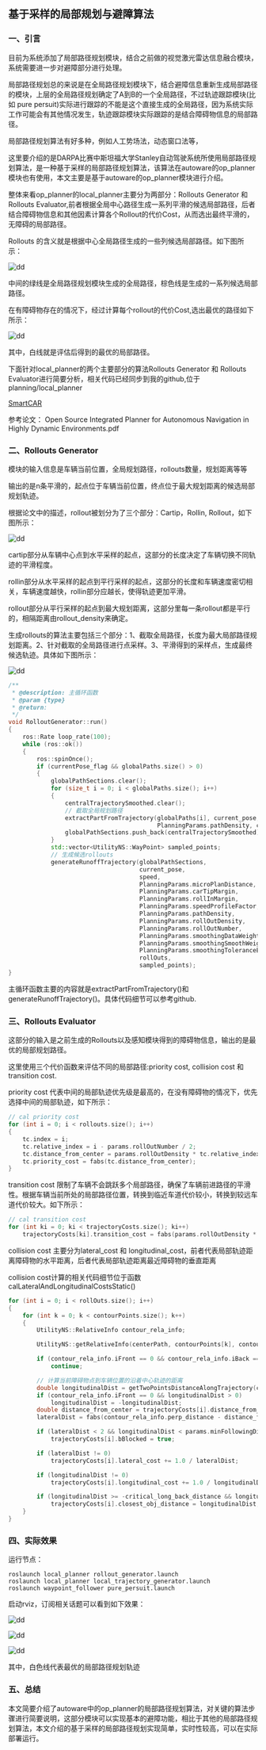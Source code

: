 ## 基于采样的局部规划与避障算法

### 一、引言
目前为系统添加了局部路径规划模块，结合之前做的视觉激光雷达信息融合模块，系统需要进一步对避障部分进行处理。

局部路径规划总的来说是在全局路径规划模块下，结合避障信息重新生成局部路径的模块，上层的全局路径规划确定了A到B的一个全局路径，不过轨迹跟踪模块(比如 pure persuit)实际进行跟踪的不能是这个直接生成的全局路径，因为系统实际工作可能会有其他情况发生，轨迹跟踪模块实际跟踪的是结合障碍物信息的局部路径。

局部路径规划算法有好多种，例如人工势场法，动态窗口法等，

这里要介绍的是DARPA比赛中斯坦福大学Stanley自动驾驶系统所使用局部路径规划算法，是一种基于采样的局部路径规划算法，该算法在autoware的op_planner模块也有使用，本文主要是基于autoware的op_planner模块进行介绍。

整体来看op_planner的local_planner主要分为两部分：Rollouts Generator 和 Rollouts Evaluator,前者根据全局中心路径生成一系列平滑的候选局部路径，后者结合障碍物信息和其他因素计算各个Rollout的代价Cost，从而选出最终平滑的，无障碍的局部路径。

Rollouts 的含义就是根据中心全局路径生成的一些列候选局部路径。如下图所示：

![dd](../pics/rollouts.png)

中间的绿线是全局路径规划模块生成的全局路径，棕色线是生成的一系列候选局部路径。

在有障碍物存在的情况下，经过计算每个rollout的代价Cost,选出最优的路径如下所示：

![dd](../pics/local_trajectory.png)

其中，白线就是评估后得到的最优的局部路径。

下面针对local_planner的两个主要部分的算法Rollouts Generator 和 Rollouts Evaluator进行简要分析，相关代码已经同步到我的github,位于planning/local_planner

[SmartCAR](https://github.com/sunmiaozju/smartcar)

参考论文：
Open Source Integrated Planner for Autonomous Navigation in Highly Dynamic Environments.pdf


### 二、Rollouts Generator

模块的输入信息是车辆当前位置，全局规划路径，rollouts数量，规划距离等等

输出的是n条平滑的，起点位于车辆当前位置，终点位于最大规划距离的候选局部规划轨迹。

根据论文中的描述，rollout被划分为了三个部分：Cartip，Rollin, Rollout，如下图所示：

![dd](../pics/cartip.png)

cartip部分从车辆中心点到水平采样的起点，这部分的长度决定了车辆切换不同轨迹的平滑程度。

rollin部分从水平采样的起点到平行采样的起点，这部分的长度和车辆速度密切相关，车辆速度越快，rollin部分应越长，使得轨迹更加平滑。

rollout部分从平行采样的起点到最大规划距离，这部分里每一条rollout都是平行的，相隔距离由rollout_density来确定。

生成rollouts的算法主要包括三个部分：1、截取全局路径，长度为最大局部路径规划距离。2、针对截取的全局路径进行点采样。3、平滑得到的采样点，生成最终候选轨迹。具体如下图所示：

![dd](../pics/generator.png)

```c++
/**
 * @description: 主循环函数
 * @param {type}
 * @return:
 */
void RolloutGenerator::run()
{
    ros::Rate loop_rate(100);
    while (ros::ok())
    {
        ros::spinOnce();
        if (currentPose_flag && globalPaths.size() > 0)
        {
            globalPathSections.clear();
            for (size_t i = 0; i < globalPaths.size(); i++)
            {
                centralTrajectorySmoothed.clear();
                // 截取全局规划路径
                extractPartFromTrajectory(globalPaths[i], current_pose, 50,
                                          PlanningParams.pathDensity, centralTrajectorySmoothed);
                globalPathSections.push_back(centralTrajectorySmoothed);
            }
            std::vector<UtilityNS::WayPoint> sampled_points;
            // 生成候选rollouts
            generateRunoffTrajectory(globalPathSections,
                                     current_pose,
                                     speed,
                                     PlanningParams.microPlanDistance,
                                     PlanningParams.carTipMargin,
                                     PlanningParams.rollInMargin,
                                     PlanningParams.speedProfileFactor,
                                     PlanningParams.pathDensity,
                                     PlanningParams.rollOutDensity,
                                     PlanningParams.rollOutNumber,
                                     PlanningParams.smoothingDataWeight,
                                     PlanningParams.smoothingSmoothWeight,
                                     PlanningParams.smoothingToleranceError,
                                     rollOuts,
                                     sampled_points);
}
```

主循环函数主要的内容就是extractPartFromTrajectory()和generateRunoffTrajectory()。具体代码细节可以参考github.


### 三、Rollouts Evaluator

这部分的输入是之前生成的Rollouts以及感知模块得到的障碍物信息，输出的是最优的局部规划路径。

这里使用三个代价函数来评估不同的局部路径:priority cost, collision cost 和 transition cost.

priority cost 代表中间的局部轨迹优先级是最高的，在没有障碍物的情况下，优先选择中间的局部轨迹，如下所示：
```c++
// cal priority cost
for (int i = 0; i < rollouts.size(); i++)
{
    tc.index = i;
    tc.relative_index = i - params.rollOutNumber / 2;
    tc.distance_from_center = params.rollOutDensity * tc.relative_index;
    tc.priority_cost = fabs(tc.distance_from_center);
}
```

transition cost 限制了车辆不会跳跃多个局部路径，确保了车辆前进路径的平滑性。根据车辆当前所处的局部路径位置，转换到临近车道代价较小，转换到较远车道代价较大。如下所示：

```c++
// cal transition cost
for (int ki = 0; ki < trajectoryCosts.size(); ki++)
    trajectoryCosts[ki].transition_cost = fabs(params.rollOutDensity * (currIndex - ki));
```

collision cost 主要分为lateral_cost 和 longitudinal_cost，前者代表局部轨迹距离障碍物的水平距离，后者代表局部轨迹距离最近障碍物的垂直距离

collision cost计算的相关代码细节位于函数 calLateralAndLongitudinalCostsStatic()
```c++
for (int i = 0; i < rollOuts.size(); i++)
{
    for (int k = 0; k < contourPoints.size(); k++)
    {
        UtilityNS::RelativeInfo contour_rela_info;

        UtilityNS::getRelativeInfo(centerPath, contourPoints[k], contour_rela_info);

        if (contour_rela_info.iFront == 0 && contour_rela_info.iBack == 0 && contour_rela_info.direct_distance > 3)
            continue;

        // 计算当前障碍物点到车辆位置的沿着中心轨迹的距离
        double longitudinalDist = getTwoPointsDistanceAlongTrajectory(centerPath, car_rela_info, contour_rela_info);
        if (contour_rela_info.iFront == 0 && longitudinalDist > 0)
            longitudinalDist = -longitudinalDist;
        double distance_from_center = trajectoryCosts[i].distance_from_center;
        lateralDist = fabs(contour_rela_info.perp_distance - distance_from_center) * 2;

        if (lateralDist < 2 && longitudinalDist < params.minFollowingDistance && longitudinalDist >= -critical_long_back_distance)
            trajectoryCosts[i].bBlocked = true;

        if (lateralDist != 0)
            trajectoryCosts[i].lateral_cost += 1.0 / lateralDist;

        if (longitudinalDist != 0)
            trajectoryCosts[i].longitudinal_cost += 1.0 / longitudinalDist;

        if (longitudinalDist >= -critical_long_back_distance && longitudinalDist < trajectoryCosts[i].closest_obj_distance)
            trajectoryCosts[i].closest_obj_distance = longitudinalDist;
    }
}
```

### 四、实际效果

运行节点：
```
roslaunch local_planner rollout_generator.launch
roslaunch local_planner local_trajectory_generator.launch
roslaunch waypoint_follower pure_persuit.launch
```
启动rviz，订阅相关话题可以看到如下效果：

![dd](../pics/local_planner1.png)

![dd](../pics/local_planner2.png)

![dd](../pics/local_planner3.png)

其中，白色线代表最优的局部路径规划轨迹

### 五、总结

本文简要介绍了autoware中的op_planner的局部路径规划算法，对关键的算法步骤进行简要说明，这部分模块可以实现基本的避障功能，相比于其他的局部路径规划算法，本文介绍的基于采样的局部路径规划实现简单，实时性较高，可以在实际部署运行。
